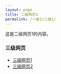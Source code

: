 ```yaml
---
layout: page
title: 二级网页1
permalink: /一级1/二级1/
---
```


这是二级网页1的内容。

### 三级网页
- [三级网页1](/一级1/二级1/三级1/)
- [三级网页2](/一级1/二级1/三级2/)

